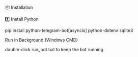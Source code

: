 📦 Installation

1️⃣ Install Python

pip install python-telegram-bot[asyncio] python-dotenv sqlite3



Run in Background (Windows CMD)

double-click run_bot.bat to keep the bot running.

